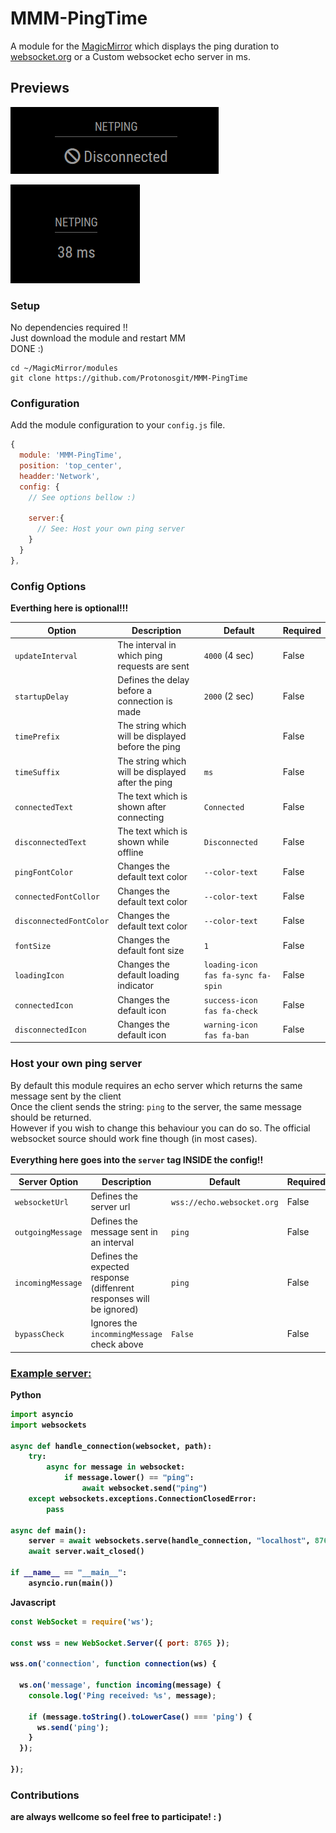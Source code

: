 
# MMM-PingTime

A module for the [MagicMirror](https://github.com/MagicMirrorOrg/MagicMirror) which displays the ping duration to [websocket.org](https://websocket.org/tools/websocket-echo-server/) or a Custom websocket echo server in ms.

## Previews

![disconnected](.github/discon-preview.png)

![pinging](.github/ping-peview.png)

### Setup

No dependencies required !!<br>
Just download the module and restart MM<br>
DONE :)


```shell
cd ~/MagicMirror/modules 
git clone https://github.com/Protonosgit/MMM-PingTime
```

### Configuration

Add the module configuration to your `config.js` file.

```js
{
  module: 'MMM-PingTime',
  position: 'top_center',
  headder:'Network',
  config: {
    // See options bellow :)

    server:{
      // See: Host your own ping server
    }
  }
},
```

### Config Options
 <b>Everthing here is optional!!!</b>

| Option |  Description | Default | Required |
|---|---|---|---|
| `updateInterval` | The interval in which ping requests are sent  | `4000` (4 sec)| False ||
| `startupDelay` | Defines the delay before a connection is made  | `2000` (2 sec)| False ||
| `timePrefix` | The string which will be displayed before the ping  || False ||
| `timeSuffix` | The string which will be displayed after the ping  | `ms`| False ||
| `connectedText` | The text which is shown after connecting  | `Connected`| False ||
| `disconnectedText` | The text which is shown while offline  | `Disconnected`| False ||
| `pingFontColor` | Changes the default text color  | `--color-text`| False ||
| `connectedFontCollor` | Changes the default text color  | `--color-text`| False ||
| `disconnectedFontColor` | Changes the default text color  | `--color-text`| False ||
| `fontSize` | Changes the default font size  | `1`| False ||
| `loadingIcon` | Changes the default loading indicator  | `loading-icon fas fa-sync fa-spin`| False ||
| `connectedIcon` | Changes the default icon  | `success-icon fas fa-check`| False ||
| `disconnectedIcon` | Changes the default icon   | `warning-icon fas fa-ban`| False ||

### Host your own ping server

By default this module requires an echo server which returns the same message sent by the client<br>
Once the client sends the string: `ping` to the server, the same message should be returned.<br>
However if you wish to change this behaviour you can do so.
The official websocket source should work fine though (in most cases).<br>
<br>
<b>Everything here goes into the `server` tag INSIDE the config!!</b>

| Server Option |  Description | Default | Required |
|---|---|---|---|
| `websocketUrl` | Defines the server url  | `wss://echo.websocket.org`| False ||
| `outgoingMessage` | Defines the message sent in an interval  |`ping`| False ||
| `incomingMessage` | Defines the expected response (diffenrent responses will be ignored)  | `ping`| False ||
| `bypassCheck` | Ignores the `incommingMessage` check above  | `False`| False ||


### [Example server:](https://socket.io/docs/v4/server-api/)

<b>Python<b>

```python
import asyncio
import websockets

async def handle_connection(websocket, path):
    try:
        async for message in websocket:
            if message.lower() == "ping":
                await websocket.send("ping")
    except websockets.exceptions.ConnectionClosedError:
        pass

async def main():
    server = await websockets.serve(handle_connection, "localhost", 8765)
    await server.wait_closed()

if __name__ == "__main__":
    asyncio.run(main())

```

<b>Javascript<b>

```js
const WebSocket = require('ws');

const wss = new WebSocket.Server({ port: 8765 });

wss.on('connection', function connection(ws) {

  ws.on('message', function incoming(message) {
    console.log('Ping received: %s', message);

    if (message.toString().toLowerCase() === 'ping') {
      ws.send('ping');
    }
  });

});

```

### Contributions
are always wellcome so feel free to participate!
: )